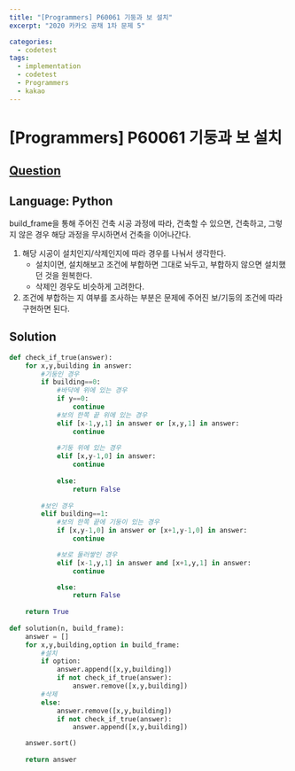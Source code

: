 ```yaml
---
title: "[Programmers] P60061 기둥과 보 설치"
excerpt: "2020 카카오 공채 1차 문제 5"

categories:
  - codetest
tags:
  - implementation
  - codetest
  - Programmers
  - kakao
---
```

# [Programmers] P60061 기둥과 보 설치
## [Question](https://school.programmers.co.kr/learn/courses/30/lessons/P60061)
## Language: Python

build_frame을 통해 주어진 건축 시공 과정에 따라, 건축할 수 있으면, 건축하고, 그렇지 않은 경우 해당 과정을 무시하면서 건축을 이어나간다.

1. 해당 시공이 설치인지/삭제인지에 따라 경우를 나눠서 생각한다.
    - 설치이면, 설치해보고 조건에 부합하면 그대로 놔두고, 부합하지 않으면 설치했던 것을 원복한다.
    - 삭제인 경우도 비슷하게 고려한다.
2. 조건에 부합하는 지 여부를 조사하는 부분은 문제에 주어진 보/기둥의 조건에 따라 구현하면 된다.

## Solution
```python
def check_if_true(answer):
    for x,y,building in answer:
        #기둥인 경우
        if building==0:
            #바닥에 위에 있는 경우
            if y==0:
                continue
            #보의 한쪽 끝 위에 있는 경우
            elif [x-1,y,1] in answer or [x,y,1] in answer:
                continue
                
            #기둥 위에 있는 경우
            elif [x,y-1,0] in answer:
                continue
                    
            else:    
                return False
                                
        #보인 경우
        elif building==1:  
            #보의 한쪽 끝에 기둥이 있는 경우
            if [x,y-1,0] in answer or [x+1,y-1,0] in answer:
                continue

            #보로 둘러쌓인 경우
            elif [x-1,y,1] in answer and [x+1,y,1] in answer:
                continue

            else:    
                return False
                
    return True
    
def solution(n, build_frame):
    answer = []
    for x,y,building,option in build_frame:
        #설치
        if option:
            answer.append([x,y,building])
            if not check_if_true(answer):
                answer.remove([x,y,building])
        #삭제
        else:
            answer.remove([x,y,building])
            if not check_if_true(answer):
                answer.append([x,y,building])

    answer.sort()
    
    return answer
```